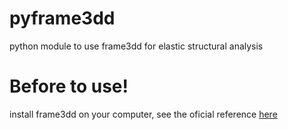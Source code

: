 # pyframe3dd
python module to use frame3dd for elastic structural analysis

# Before to use!
install frame3dd on your computer, see the oficial reference 
[here](http://svn.code.sourceforge.net/p/frame3dd/code/trunk/doc/Frame3DD-manual.html#installrun)


